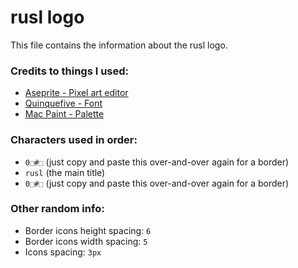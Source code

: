 # rusl logo
This file contains the information about the rusl logo.

### Credits to things I used:
- [Aseprite - Pixel art editor](https://www.aseprite.org)
- [Quinquefive - Font](https://ggbot.itch.io/quinquefive-font)
- [Mac Paint - Palette](https://lospec.com/palette-list/mac-paint)

### Characters used in order:
- `0⬚#⬚` (just copy and paste this over-and-over again for a border)
- `rusl` (the main title)
- `0⬚#⬚` (just copy and paste this over-and-over again for a border)

### Other random info:
- Border icons height spacing: `6`
- Border icons width spacing: `5`
- Icons spacing: `3px`
